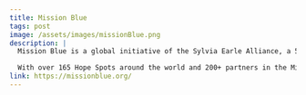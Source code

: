 ```yaml
---
title: Mission Blue
tags: post
image: /assets/images/missionBlue.png
description: |
  Mission Blue is a global initiative of the Sylvia Earle Alliance, a 501c3 organization, which was formed in response to a wish Dr. Earle made upon winning the 2009 TED Prize. She implored humanity, “to use all means at your disposal — films, expeditions, the web, new submarines — to create a campaign to ignite public support for a global network of marine protected areas; Hope Spots large enough to save and restore the blue heart of the planet.” Missionblue.org is an ocean community hub that embodies Sylvia’s wish to elevate public awareness about marine threats, and inspire support for impactful organizations, projects and scientific expeditions. Decades of overfishing, pollution and climate change have pushed the ocean to a breaking point—and threatened the very future of humanity.

  With over 165 Hope Spots around the world and 200+ partners in the Mission Blue Alliance, Mission Blue’s purpose to defend and explore the ocean is underway. Together, we are committed to inspiring a sea change in awareness and support for marine protected areas spanning ocean depths and sunlit reefs, from the high seas to the coastal mangroves that protect our cities.
link: https://missionblue.org/
---
```


